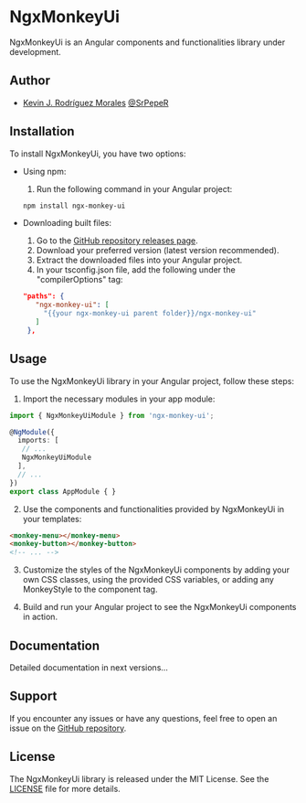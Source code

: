 # NgxMonkeyUi

NgxMonkeyUi is an Angular components and functionalities library under development.

## Author

- [Kevin J. Rodríguez Morales](https://kevinrodriguez.es) [@SrPepeR](https://github.com/SrPepeR)

## Installation

To install NgxMonkeyUi, you have two options:

- Using npm:
  1. Run the following command in your Angular project:

    ```bash
    npm install ngx-monkey-ui
    ```

- Downloading built files:
  1. Go to the [GitHub repository releases page](https://github.com/SrPepeR/ng-monkey-ui/releases).
  2. Download your preferred version (latest version recommended).
  3. Extract the downloaded files into your Angular project.
  4. In your tsconfig.json file, add the following under the "compilerOptions" tag:

   ```json
   "paths": {
      "ngx-monkey-ui": [
        "{{your ngx-monkey-ui parent folder}}/ngx-monkey-ui"
      ]
    },
   ```

## Usage

To use the NgxMonkeyUi library in your Angular project, follow these steps:

1. Import the necessary modules in your app module:

  ```typescript
  import { NgxMonkeyUiModule } from 'ngx-monkey-ui';

  @NgModule({
    imports: [
     // ...
     NgxMonkeyUiModule
    ],
    // ...
  })
  export class AppModule { }
  ```

2. Use the components and functionalities provided by NgxMonkeyUi in your templates:

  ```html
  <monkey-menu></monkey-menu>
  <monkey-button></monkey-button>
  <!-- ... -->
  ```

3. Customize the styles of the NgxMonkeyUi components by adding your own CSS classes, using the provided CSS variables, or adding any MonkeyStyle to the component tag.

4. Build and run your Angular project to see the NgxMonkeyUi components in action.

## Documentation

<!-- For detailed documentation on how to use NgxMonkeyUi, refer to the [official documentation](https://github.com/SrPepeR/ng-monkey-ui/wiki). -->

Detailed documentation in next versions...

## Support

If you encounter any issues or have any questions, feel free to open an issue on the [GitHub repository](https://github.com/SrPepeR/ng-monkey-ui/issues).

## License

The NgxMonkeyUi library is released under the MIT License. See the [LICENSE](https://github.com/SrPepeR/ng-monkey-ui/blob/main/LICENSE) file for more details.
